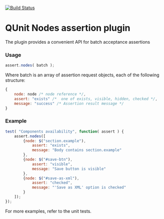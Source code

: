 [![Build Status](https://travis-ci.org/dsheiko/qunit-assert-step.png)](https://travis-ci.org/dsheiko/qunit-assert-step)

# QUnit Nodes assertion plugin

The plugin provides a convenient API for batch acceptance assertions

### Usage ###

```js
assert.nodes( batch );
```

Where batch is an array of assertion request objects, each of the following structure:
```js
{
    node: node /* node reference */,
    assert: "exists" /*  one of exists, visible, hidden, checked */,
    message: "success" /* Assertion result message */
}
```

### Example ###

```js
test( "Components availability", function( assert ) {
    assert.nodes([
        {node: $("section.example"),
            assert: "exists",
            message: "Body contains section.example"
        },
        {node: $("#save-btn"),
            assert: "visible",
            message: "Save button is visible"
        },
        {node: $("#save-as-xml"),
            assert: "checked",
            message: "'Save as XML' option is checked"
        }
    ]);
});
```

For more examples, refer to the unit tests.
